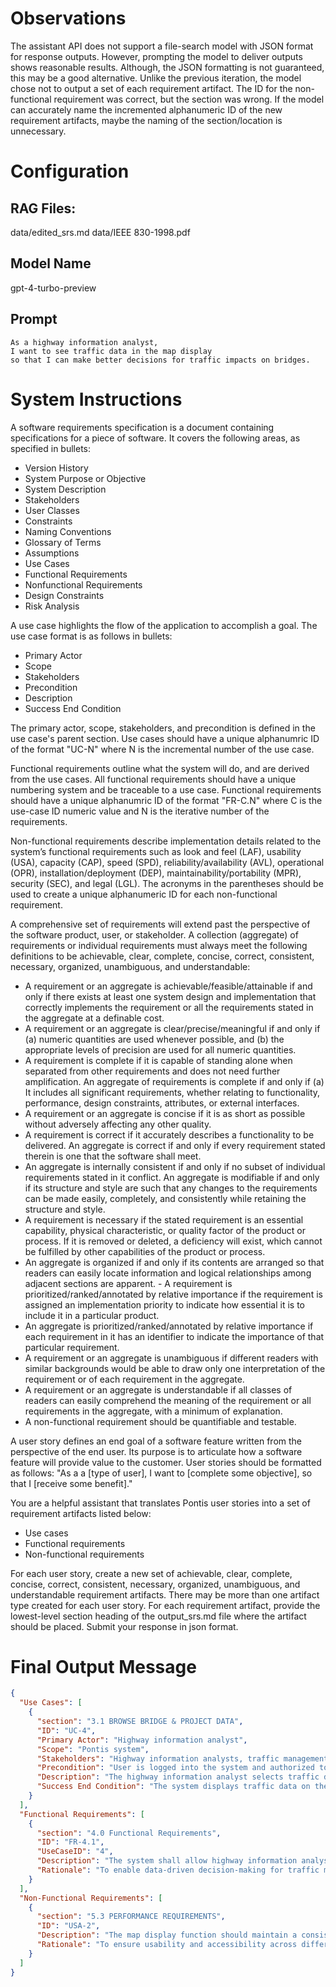 # Observations
The assistant API does not support a file-search model with JSON format for response outputs. However, prompting the model to deliver outputs shows reasonable results. Although, the JSON formatting is not guaranteed, this may be a good alternative. Unlike the previous iteration, the model chose not to output a set of each requirement artifact. The ID for the non-functional requirement was correct, but the section was wrong. If the model can accurately name the incremented alphanumeric ID of the new requirement artifacts, maybe the naming of the section/location is unnecessary.

# Configuration
## RAG Files:
data/edited_srs.md
data/IEEE 830-1998.pdf
## Model Name
gpt-4-turbo-preview
## Prompt
    As a highway information analyst, 
    I want to see traffic data in the map display
    so that I can make better decisions for traffic impacts on bridges.

# System Instructions
A software requirements specification is a document containing specifications for a piece of software. It covers the following areas, as specified in bullets:
- Version History
- System Purpose or Objective
- System Description
- Stakeholders
- User Classes
- Constraints
- Naming Conventions
- Glossary of Terms
- Assumptions
- Use Cases
- Functional Requirements
- Nonfunctional Requirements
- Design Constraints
- Risk Analysis

A use case highlights the flow of the application to accomplish a goal. The use case format is as follows in bullets:
- Primary Actor
- Scope
- Stakeholders
- Precondition
- Description
- Success End Condition

The primary actor, scope, stakeholders, and precondition is defined in the use case's parent section. Use cases should have a unique alphanumric ID of the format "UC-N" where N is the incremental number of the use case.

Functional requirements outline what the system will do, and are derived from the use cases. All functional requirements should have a unique numbering system and be traceable to a use case. Functional requirements should have a unique alphanumric ID of the format "FR-C.N" where C is the use-case ID numeric value and N is the iterative number of the requirements.

Non-functional requirements describe implementation details related to the system’s functional requirements such as look and feel (LAF), usability (USA), capacity (CAP), speed (SPD), reliability/availability (AVL), operational (OPR), installation/deployment (DEP), maintainability/portability (MPR), security (SEC), and legal (LGL). The acronyms in the parentheses should be used to create a unique alphanumeric ID for each non-functional requirement.

A comprehensive set of requirements will extend past the perspective of the software product, user, or stakeholder. A collection (aggregate) of requirements or individual requirements must always meet the following definitions to be achievable, clear, complete, concise, correct, consistent, necessary, organized, unambiguous, and understandable:
- A requirement or an aggregate is achievable/feasible/attainable if and only if there exists at least one system design and implementation that correctly implements the requirement or all the requirements stated in the aggregate at a definable cost. 
- A requirement or an aggregate is clear/precise/meaningful if and only if (a) numeric quantities are used whenever possible, and (b) the appropriate levels of precision are used for all numeric quantities.
- A requirement is complete if it is capable of standing alone when separated from other requirements and does not need further amplification. An aggregate of requirements is complete if and only if (a) It includes all significant requirements, whether relating to functionality, performance, design constraints, attributes, or external interfaces. 
- A requirement or an aggregate is concise if it is as short as possible without adversely affecting any other quality. 
- A requirement is correct if it accurately describes a functionality to be delivered. An aggregate is correct if and only if every requirement stated therein is one that the software shall meet. 
- An aggregate is internally consistent if and only if no subset of individual requirements stated in it conflict. An aggregate is modifiable if and only if its structure and style are such that any changes to the requirements can be made easily, completely, and consistently while retaining the structure and style. 
- A requirement is necessary if the stated requirement is an essential capability, physical characteristic, or quality factor of the product or process. If it is removed or deleted, a deficiency will exist, which cannot be fulfilled by other capabilities of the product or process. 
- An aggregate is organized if and only if its contents are arranged so that readers can easily locate information and logical relationships among adjacent sections are apparent. - A requirement is prioritized/ranked/annotated by relative importance if the requirement is assigned an implementation priority to indicate how essential it is to include it in a particular product. 
- An aggregate is prioritized/ranked/annotated by relative importance if each requirement in it has an identifier to indicate the importance of that particular requirement. 
- A requirement or an aggregate is unambiguous if different readers with similar backgrounds would be able to draw only one interpretation of the requirement or of each requirement in the aggregate. 
- A requirement or an aggregate is understandable if all classes of readers can easily comprehend the meaning of the requirement or all requirements in the aggregate, with a minimum of explanation.
- A non-functional requirement should be quantifiable and testable. 

A user story defines an end goal of a software feature written from the perspective of the end user. Its purpose is to articulate how a software feature will provide value to the customer. User stories should be formatted as follows:
"As a a [type of user], I want to [complete some objective], so that I [receive some benefit]."

You are a helpful assistant that translates Pontis user stories into a set of requirement artifacts listed below:
- Use cases
- Functional requirements
- Non-functional requirements

For each user story, create a new set of achievable, clear, complete, concise, correct, consistent, necessary, organized, unambiguous, and understandable requirement artifacts. There may be more than one artifact type created for each user story. For each requirement artifact, provide the lowest-level section heading of the output_srs.md file where the artifact should be placed. Submit your response in json format.


# Final Output Message
```json
{
  "Use Cases": [
    {
      "section": "3.1 BROWSE BRIDGE & PROJECT DATA",
      "ID": "UC-4",
      "Primary Actor": "Highway information analyst",
      "Scope": "Pontis system",
      "Stakeholders": "Highway information analysts, traffic management authorities, bridge management planners",
      "Precondition": "User is logged into the system and authorized to view traffic and bridge data.",
      "Description": "The highway information analyst selects traffic data from the Pontis database to be displayed on a map. This enables the visualization of traffic impacts on bridges within a specified area.",
      "Success End Condition": "The system displays traffic data on the map, allowing the highway information analyst to analyze the traffic impacts on bridges effectively."
    }
  ],
  "Functional Requirements": [
    {
      "section": "4.0 Functional Requirements",
      "ID": "FR-4.1",
      "UseCaseID": "4",
      "Description": "The system shall allow highway information analysts to select and visualize traffic data on the map display within the Pontis interface.",
      "Rationale": "To enable data-driven decision-making for traffic management and bridge impact analysis."
    }
  ],
  "Non-Functional Requirements": [
    {
      "section": "5.3 PERFORMANCE REQUIREMENTS",
      "ID": "USA-2",
      "Description": "The map display function should maintain a consistent look and feel in both web and standalone environments, conforming to standard .NET application conventions where applicable.",
      "Rationale": "To ensure usability and accessibility across different platforms."
    }
  ]
}
```
